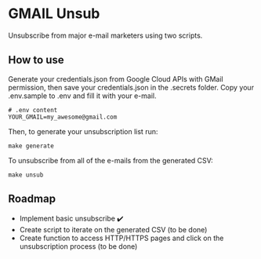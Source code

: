 # GMAIL Unsub

Unsubscribe from major e-mail marketers using two scripts.

## How to use

Generate your credentials.json from Google Cloud APIs with GMail permission, then
save your credentials.json in the .secrets folder. Copy your .env.sample to .env and
fill it with your e-mail.

```
# .env content
YOUR_GMAIL=my_awesome@gmail.com
```

Then, to generate your unsubscription list run:

```
make generate
```

To unsubscribe from all of the e-mails from the generated CSV:

```
make unsub
```

## Roadmap

- Implement basic unsubscribe :heavy_check_mark:
- Create script to iterate on the generated CSV (to be done)
- Create function to access HTTP/HTTPS pages and click on the unsubscription process (to be done)
